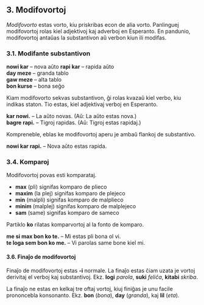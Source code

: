 ## 3. Modifovortoj

_Modifovorto_ estas vorto, kiu priskribas econ de alia vorto.
Panlinguej modifovortoj rolas kiel adjektivoj kaj adverboj en Esperanto.
En pandunio, modifovortoj antaŭas la substantivon aŭ verbon kiun ili modifas.

### 3.1. Modifante substantivon

**nowi kar**
– nova aŭto 
**rapi kar**
– rapida aŭto  
**day meze**
– granda tablo  
**gaw meze**
– alta tablo  
**bon kurse**
– bona seĝo

Kiam modifovorto sekvas substantivon, ĝi rolas kvazaŭ kiel verbo, kiu indikas staton.
Tio estas, kiel adjektivaj verboj en Esperanto.

**kar nowi.**
– La aŭto novas. (Aŭ: La aŭto estas nova.)  
**bagre rapi.**
– Tigroj rapidas. (Aŭ: Tigroj estas rapidaj.)  

Kompreneble, eblas ke modifovortoj aperu je ambaŭ flankoj de substantivo.

**nowi kar rapi.**
– Nova aŭto estas rapida.

### 3.4. Komparoj

Modifovortoj povas esti komparataj.

- **max** (pli) signifas komparo de plieco
- **maxim** (la plej) signifas komparo de plejeco
- **min** (malpli) signifas komparo de malplieco
- **minim** (malplej) signifas komparo de malplejeco
- **sam** (same) signifas komparo de sameco

Partiklo **ko** rilatas komparvortoj al la fonto de komparo.

**me si max bon ko te.**
– Mi estas pli bona ol vi.  
**te loga sem bon ko me.**
– Vi parolas same bone kiel mi.

#### 3.6. Finaĵo de modifovortoj

Finaĵo de modifovortoj estas **-i** normale.
La finaĵo estas ĉiam uzata je vortoj derivitaj el verboj kaj substantivoj.
Ekz. **logi** _parola_, **suki** _feliĉa_, **kitabi** _skriba_.

La finaĵo ne estas en kelkaj tre oftaj vortoj, kiuj finiĝas je unu facile prononcebla konsonanto.
Ekz. **bon** (_bona_), **day** (_granda_), kaj **lil** (_eta_).

